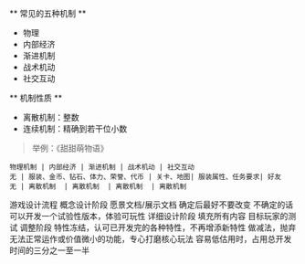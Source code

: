 ** 常见的五种机制 **
- 物理
- 内部经济
- 渐进机制
- 战术机动
- 社交互动

** 机制性质 **
- 离散机制：整数
- 连续机制：精确到若干位小数

> 举例：《甜甜萌物语》
```table 
物理机制 | 内部经济 | 渐进机制 | 战术机动 | 社交互动
无 | 服装、金币、钻石、体力、荣誉、代币 | 关卡、地图| 服装属性、任务要求| 好友
无 | 离散机制  | 离散机制  | 离散机制  | 离散机制
```
游戏设计流程
概念设计阶段
愿景文档/展示文档
确定后最好不要改变
不确定的话可以开发一个试验性版本，体验可玩性
详细设计阶段
填充所有内容
目标玩家的测试
调整阶段
特性冻结，认可已开发完的各种特性，不再增添新特性
做减法，抛弃无法正常运作或价值微小的功能，专心打磨核心玩法
容易低估用时，占用总开发时间的三分之一至一半